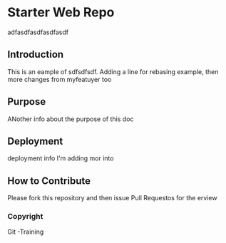 # Starter Web Repo

adfasdfasdfasdfasdf

## Introduction

This is an eample of sdfsdfsdf. Adding a line for rebasing example, then more changes from  myfeatuyer too

## Purpose

ANother info about the purpose of this doc

## Deployment

deployment info   I'm adding mor into

## How to Contribute

Please fork this repository and then issue Pull Requestos for the erview

### Copyright 

Git -Training

